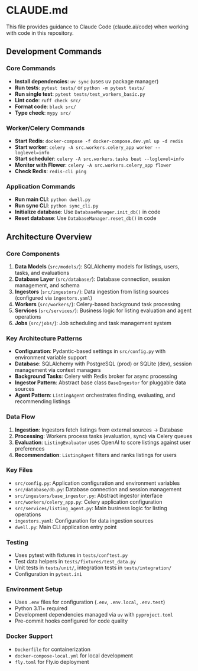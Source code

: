 # CLAUDE.md

This file provides guidance to Claude Code (claude.ai/code) when working with code in this repository.

## Development Commands

### Core Commands
- **Install dependencies**: `uv sync` (uses uv package manager)
- **Run tests**: `pytest tests/` or `python -m pytest tests/`
- **Run single test**: `pytest tests/test_workers_basic.py`
- **Lint code**: `ruff check src/`
- **Format code**: `black src/`
- **Type check**: `mypy src/`

### Worker/Celery Commands
- **Start Redis**: `docker-compose -f docker-compose.dev.yml up -d redis`
- **Start worker**: `celery -A src.workers.celery_app worker --loglevel=info`
- **Start scheduler**: `celery -A src.workers.tasks beat --loglevel=info`
- **Monitor with Flower**: `celery -A src.workers.celery_app flower`
- **Check Redis**: `redis-cli ping`

### Application Commands
- **Run main CLI**: `python dwell.py`
- **Run sync CLI**: `python sync_cli.py`
- **Initialize database**: Use `DatabaseManager.init_db()` in code
- **Reset database**: Use `DatabaseManager.reset_db()` in code

## Architecture Overview

### Core Components
1. **Data Models** (`src/models/`): SQLAlchemy models for listings, users, tasks, and evaluations
2. **Database Layer** (`src/database/`): Database connection, session management, and schema
3. **Ingestors** (`src/ingestors/`): Data ingestion from listing sources (configured via `ingestors.yaml`)
4. **Workers** (`src/workers/`): Celery-based background task processing
5. **Services** (`src/services/`): Business logic for listing evaluation and agent operations
6. **Jobs** (`src/jobs/`): Job scheduling and task management system

### Key Architecture Patterns
- **Configuration**: Pydantic-based settings in `src/config.py` with environment variable support
- **Database**: SQLAlchemy with PostgreSQL (prod) or SQLite (dev), session management via context managers
- **Background Tasks**: Celery with Redis broker for async processing
- **Ingestor Pattern**: Abstract base class `BaseIngestor` for pluggable data sources
- **Agent Pattern**: `ListingAgent` orchestrates finding, evaluating, and recommending listings

### Data Flow
1. **Ingestion**: Ingestors fetch listings from external sources → Database
2. **Processing**: Workers process tasks (evaluation, sync) via Celery queues
3. **Evaluation**: `ListingEvaluator` uses OpenAI to score listings against user preferences
4. **Recommendation**: `ListingAgent` filters and ranks listings for users

### Key Files
- `src/config.py`: Application configuration and environment variables
- `src/database/db.py`: Database connection and session management
- `src/ingestors/base_ingestor.py`: Abstract ingestor interface
- `src/workers/celery_app.py`: Celery application configuration
- `src/services/listing_agent.py`: Main business logic for listing operations
- `ingestors.yaml`: Configuration for data ingestion sources
- `dwell.py`: Main CLI application entry point

### Testing
- Uses pytest with fixtures in `tests/conftest.py`
- Test data helpers in `tests/fixtures/test_data.py`
- Unit tests in `tests/unit/`, integration tests in `tests/integration/`
- Configuration in `pytest.ini`

### Environment Setup
- Uses `.env` files for configuration (`.env`, `.env.local`, `.env.test`)
- Python 3.11+ required
- Development dependencies managed via `uv` with `pyproject.toml`
- Pre-commit hooks configured for code quality

### Docker Support
- `Dockerfile` for containerization
- `docker-compose-local.yml` for local development
- `fly.toml` for Fly.io deployment
